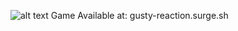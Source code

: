 

![alt text](https://github.com/J3SS13/OfficeFoodReconGame/blob/master/readme.jpg)
Game Available at: gusty-reaction.surge.sh
